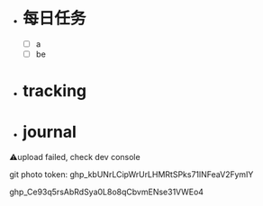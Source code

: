 - # 每日任务
	- [ ] a
	- [ ] be
- # tracking
- # journal
⚠️upload failed, check dev console



git photo token:
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



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

